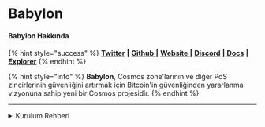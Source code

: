 # Babylon

#### **Babylon Hakkında**

{% hint style="success" %}
[**Twitter**](https://twitter.com/babylon_chain) **|** [**Github** ](https://github.com/babylonchain)**|** [**Website** ](https://babylonchain.io/)**|** [**Discord**](https://discord.com/invite/babylonchain) **|** [**Docs**](https://docs.babylonchain.io/) **|** [**Explorer**](https://testnet.babylon.explorers.guru/)
{% endhint %}

{% hint style="info" %}
**Babylon**, Cosmos zone'larının ve diğer PoS zincirlerinin güvenliğini artırmak için Bitcoin'in güvenliğinden yararlanma vizyonuna sahip yeni bir Cosmos projesidir.
{% endhint %}

***

<details>

<summary>Kurulum Rehberi</summary>

#### Sistem Gereksinimleri

```
CPU	  8 core
RAM	  16GB
Storage	  500GB
OS	  Ubuntu 22.04
```

```bash
# Gerekli kütüphaneler ve güncellemeler
sudo apt update
sudo apt install -y curl git jq lz4 build-essential

# Go
sudo rm -rf /usr/local/go
curl -L https://go.dev/dl/go1.21.6.linux-amd64.tar.gz | sudo tar -xzf - -C /usr/local
echo 'export PATH=$PATH:/usr/local/go/bin:$HOME/go/bin' >> $HOME/.bash_profile
source .bash_profile
```

```bash
# Repoyu klonlama
cd && rm -rf babylon
git clone https://github.com/babylonchain/babylon
cd babylon
git checkout v0.8.4

# Binaryleri build etme
make install

# CLI konfigrasyonları
babylond config set client chain-id bbn-test-3
babylond config set client keyring-backend test
babylond config set client node tcp://localhost:20657

# moniker-adiniz kısmını değiştiriniz.
babylond init "moniker-adiniz" --chain-id bbn-test-3

# genesis ve addrbook dosyaları
curl -L https://snapshots-testnet.nodejumper.io/babylon-testnet/genesis.json > $HOME/.babylond/config/genesis.json
curl -L https://snapshots-testnet.nodejumper.io/babylon-testnet/addrbook.json > $HOME/.babylond/config/addrbook.json

# seeds
sed -i -e 's|^seeds *=.*|seeds = "8da45f9ff83b4f8dd45bbcb4f850999637fbfe3b@seed0.testnet.babylonchain.io:26656,4b1f8a774220ba1073a4e9f4881de218b8a49c99@seed1.testnet.babylonchain.io:26656,9cb1974618ddd541c9a4f4562b842b96ffaf1446@3.16.63.237:26656,03ce5e1b5be3c9a81517d415f65378943996c864@18.207.168.204:26656,a5fabac19c732bf7d814cf22e7ffc23113dc9606@34.238.169.221:26656,ade4d8bc8cbe014af6ebdf3cb7b1e9ad36f412c0@testnet-seeds.polkachu.com:20656,798836777efb5555cfb940129e2073b44f9117e5@141.94.143.203:55706,86e9a68f0fd82d6d711aa20cc2083c836fb8c083@222.106.187.14:56000,326fee158e9e24a208e53f6703c076e1465e739d@babylon-testnet.cosmos-spaces.zone:26659,5e02bb2c9a644afae6109bf2c264d356fad27618@15.165.166.210:26656"|' $HOME/.babylond/config/config.toml

# minimum gas price ayarlama
sed -i -e 's|^minimum-gas-prices *=.*|minimum-gas-prices = "0.00001ubbn"|' $HOME/.babylond/config/app.toml

# pruning
sed -i \
  -e 's|^pruning *=.*|pruning = "custom"|' \
  -e 's|^pruning-keep-recent *=.*|pruning-keep-recent = "100"|' \
  -e 's|^pruning-interval *=.*|pruning-interval = "17"|' \
  $HOME/.babylond/config/app.toml

# config
sed -i 's|^network *=.*|network = "signet"|g' $HOME/.babylond/config/app.toml

# portları değiştirme
sed -i -e "s%:1317%:20617%; s%:8080%:20680%; s%:9090%:20690%; s%:9091%:20691%; s%:8545%:20645%; s%:8546%:20646%; s%:6065%:20665%" $HOME/.babylond/config/app.toml
sed -i -e "s%:26658%:20658%; s%:26657%:20657%; s%:6060%:20660%; s%:26656%:20656%; s%:26660%:20661%" $HOME/.babylond/config/config.toml

# snapshot dosyası
curl "https://snapshots-testnet.nodejumper.io/babylon-testnet/babylon-testnet_latest.tar.lz4" | lz4 -dc - | tar -xf - -C "$HOME/.babylond"

# servis dosyası oluşturma
sudo tee /etc/systemd/system/babylond.service > /dev/null << EOF
[Unit]
Description=Babylon node service
After=network-online.target
[Service]
User=$USER
ExecStart=$(which babylond) start
Restart=on-failure
RestartSec=10
LimitNOFILE=65535
[Install]
WantedBy=multi-user.target
EOF
sudo systemctl daemon-reload
sudo systemctl enable babylond.service

# servisi başlatma ve logları görme
sudo systemctl start babylond.service
sudo journalctl -u babylond.service -f --no-hostname -o cat
```

</details>
